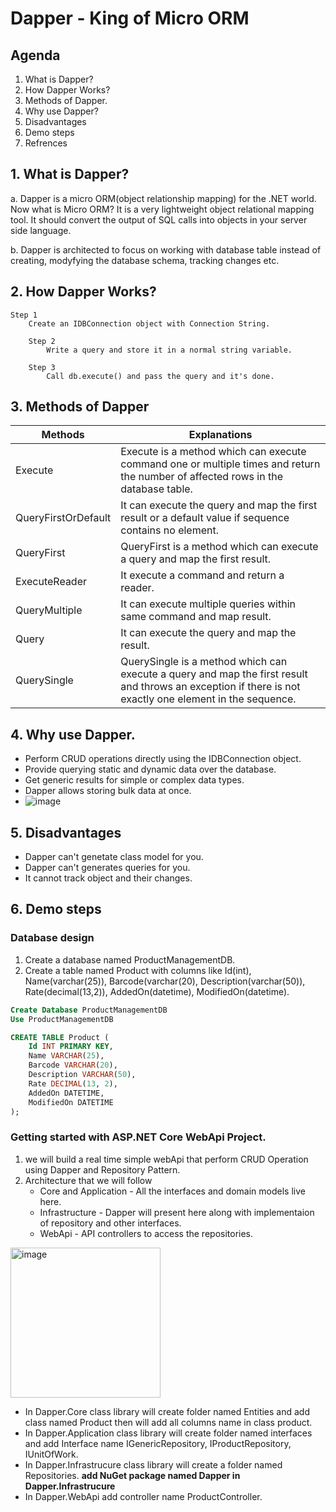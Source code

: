 # Dapper - King of Micro ORM

## Agenda
1. What is Dapper?
2. How Dapper Works?
3. Methods of Dapper.
4. Why use Dapper?
5. Disadvantages
6. Demo steps
7. Refrences

## 1. What is Dapper?
a. Dapper is a micro ORM(object relationship mapping) for the .NET world. Now what is Micro ORM? It is a very lightweight object relational mapping tool. It should convert the output of SQL calls into objects in your server side language.

b. Dapper is architected to focus on working with database table instead of creating, modyfying the database schema, tracking changes etc.

## 2. How Dapper Works?

```
Step 1
    Create an IDBConnection object with Connection String.

	Step 2
		Write a query and store it in a normal string variable.

	Step 3
		Call db.execute() and pass the query and it's done.
```

## 3. Methods of Dapper

| Methods | Explanations                                                                                                                      |
| ------- | --------------------------------------------------------------------------------------------------------------------------------- |
| Execute | Execute is a method which can execute command one or multiple times and return the number of affected rows in the database table. |
| QueryFirstOrDefault | It can execute the query and map the first result or a default value if sequence contains no element.                                                   |
| QueryFirst          | QueryFirst is a method which can execute a query and map the first result.                                                                              |
| ExecuteReader       | It execute a command and return a reader.                                                                                                               |
| QueryMultiple       | It can execute multiple queries within same command and map result.                                                                                     |
| Query               | It can execute the query and map the result.                                                                                                            |
| QuerySingle         | QuerySingle is a method which can execute a query and map the first result and throws an exception if there is not exactly one element in the sequence. |            


  ## 4. Why use Dapper.
* Perform CRUD operations directly using the IDBConnection object.
* Provide querying static and dynamic data over the database.
* Get generic results for simple or complex data types.
* Dapper allows storing bulk data at once.
* 
  ![image](https://github.com/nayancool/Dapper/assets/64027222/ee5154a1-e3fd-4abe-9e68-c9876f08ef1d)




## 5. Disadvantages

*  Dapper can't genetate class model for you.
*  Dapper can't generates queries for you.
*  It cannot track object and their changes.

  ## 6. Demo steps

### Database design

  1. Create a database named ProductManagementDB.
  2. Create a table named Product with columns like Id(int), Name(varchar(25)), Barcode(varchar(20), Description(varchar(50)), Rate(decimal(13,2)), AddedOn(datetime), ModifiedOn(datetime).
``` SQL
Create Database ProductManagementDB
Use ProductManagementDB

CREATE TABLE Product (
    Id INT PRIMARY KEY,
    Name VARCHAR(25),
    Barcode VARCHAR(20),
    Description VARCHAR(50),
    Rate DECIMAL(13, 2),
    AddedOn DATETIME,
    ModifiedOn DATETIME
);
```

### Getting started with ASP.NET Core WebApi Project.
1. we will build a real time simple webApi that perform CRUD Operation using Dapper and Repository Pattern.
2. Architecture that we will follow
   * Core and Application - All the interfaces and domain models live here.
   * Infrastructure - Dapper will present here along with implementaion of repository and other interfaces.
   * WebApi - API controllers to access the repositories.

<img width="240" alt="image" src="https://github.com/nayancool/Dapper/assets/64027222/57a3df2c-b412-4c60-9997-7a2ce7b6d755">


 * In Dapper.Core class library will create folder named Entities and add class named Product then will add all columns name in class product.
 * In Dapper.Application class library will create folder named interfaces and add Interface name IGenericRepository, IProductRepository, IUnitOfWork.
 * In Dapper.Infrastrucure class library will create a folder named Repositories. **add NuGet package named Dapper in Dapper.Infrastrucure**
 * In Dapper.WebApi add controller name ProductController.

  
